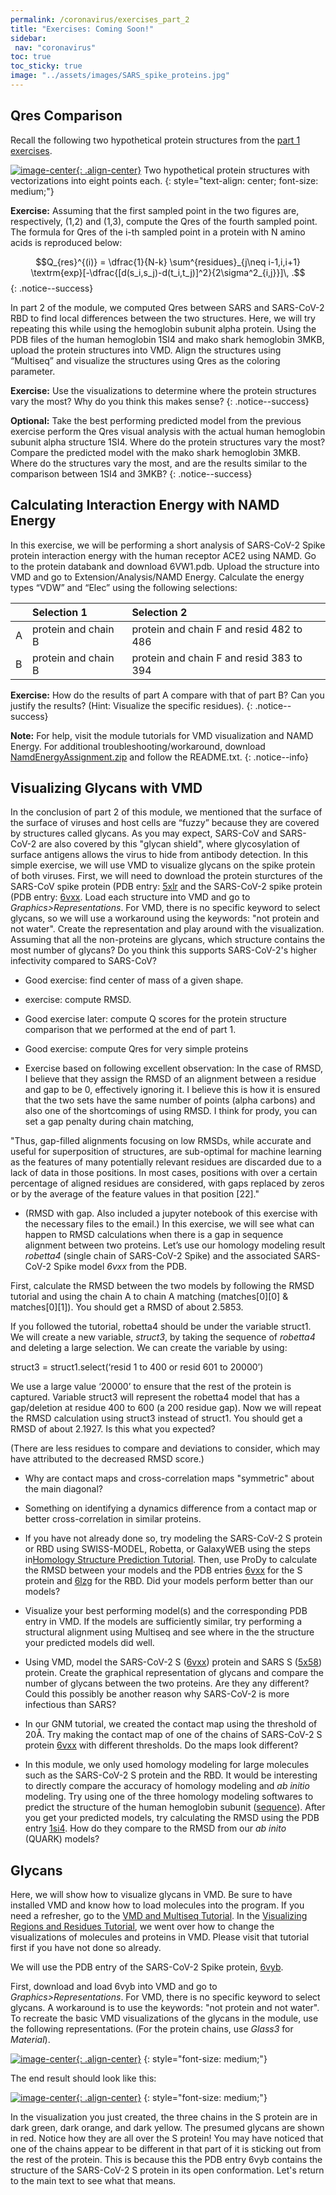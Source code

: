 ```yaml
---
permalink: /coronavirus/exercises_part_2
title: "Exercises: Coming Soon!"
sidebar:
 nav: "coronavirus"
toc: true
toc_sticky: true
image: "../assets/images/SARS_spike_proteins.jpg"
---
```


## Qres Comparison

Recall the following two hypothetical protein structures from the [part 1 exercises](exercises_part_1).

[![image-center](../assets/images/600px/rmsd_exercise.png){: .align-center}](../assets/images/rmsd_exercise.png)
Two hypothetical protein structures with vectorizations into eight points each.
{: style="text-align: center; font-size: medium;"}

**Exercise:**  Assuming that the first sampled point in the two figures are, respectively, (1,2) and (1,3), compute the Qres of the fourth sampled point. The formula for Qres of the i-th sampled point in a protein with N amino acids is reproduced below:

$$Q_{res}^{(i)} = \dfrac{1}{N-k} \sum^{residues}_{j\neq i-1,i,i+1} \textrm{exp}[-\dfrac{[d(s_i,s_j)-d(t_i,t_j)]^2}{2\sigma^2_{i,j}}]\, .$$
{: .notice--success}

In part 2 of the module, we computed Qres between SARS and SARS-CoV-2 RBD to find local differences between the two structures. Here, we will try repeating this while using the hemoglobin subunit alpha protein. Using the PDB files of the human hemoglobin 1SI4 and mako shark hemoglobin 3MKB, upload the protein structures into VMD. Align the structures using “Multiseq” and visualize the structures using Qres as the coloring parameter.

**Exercise:**  Use the visualizations to determine where the protein structures vary the most? Why do you think this makes sense?
{: .notice--success}

**Optional:** Take the best performing predicted model from the previous exercise perform the Qres visual analysis with the actual human hemoglobin subunit alpha structure 1SI4. Where do the protein structures vary the most? Compare the predicted model with the mako shark hemoglobin 3MKB. Where do the structures vary the most, and are the results similar to the comparison between 1SI4 and 3MKB?
{: .notice--success}

## Calculating Interaction Energy with NAMD Energy

In this exercise, we will be performing a short analysis of SARS-CoV-2 Spike protein interaction energy with the human receptor ACE2 using NAMD. Go to the protein databank and download 6VW1.pdb. Upload the structure into VMD and go to Extension/Analysis/NAMD Energy. Calculate the energy types “VDW” and “Elec” using the following selections:

|   |Selection 1|Selection 2|
|:--|:----------|:----------|
| A | protein and chain B| protein and chain F and resid 482 to 486|
| B | protein and chain B| protein and chain F and resid 383 to 394|

**Exercise:** How do the results of part A compare with that of part B? Can you justify the results? (Hint: Visualize the specific residues).
{: .notice--success}

**Note:** For help, visit the module tutorials for VMD visualization and NAMD Energy. For additional troubleshooting/workaround, download [NamdEnergyAssignment.zip](../_pages/coronavirus/files/NamdEnergyAssignment.zip) and follow the README.txt.
{: .notice--info}

## Visualizing Glycans with VMD

In the conclusion of part 2 of this module, we mentioned that the surface of the surface of viruses and host cells are “fuzzy” because they are covered by structures called glycans. As you may expect, SARS-CoV and SARS-CoV-2 are also covered by this "glycan shield", where glycosylation of surface antigens allows the virus to hide from antibody detection. In this simple exercise, we will use VMD to visualize glycans on the spike protein of both viruses. First, we will need to download the protein sturctures of the SARS-CoV spike protein (PDB entry: <a href="https://www.rcsb.org/structure/5XLR" target="_blank">5xlr</a> and the SARS-CoV-2 spike protein (PDB entry: <a href="https://www.rcsb.org/structure/6VXX" target="_blank">6vxx</a>. Load each structure into VMD and go to *Graphics>Representations*. For VMD, there is no specific keyword to select glycans, so we will use a workaround using the keywords: "not protein and not water". Create the representation and play around with the visualization. Assuming that all the non-proteins are glycans, which structure contains the most number of glycans? Do you think this supports SARS-CoV-2's higher infectivity compared to SARS-CoV?


* Good exercise: find center of mass of a given shape.

* exercise: compute RMSD.

* Good exercise later: compute Q scores for the protein structure comparison that we performed at the end of part 1.

* Good exercise: compute Qres for very simple proteins

* Exercise based on following excellent observation: In the case of RMSD, I believe that they assign the RMSD of an alignment between a residue and gap to be 0, effectively ignoring it. I believe this is how it is ensured that the two sets have the same number of points (alpha carbons) and also one of the shortcomings of using RMSD. I think for prody, you can set a gap penalty during chain matching,

"Thus, gap-filled alignments focusing on low RMSDs, while accurate and useful for superposition of structures, are sub-optimal for machine learning as the features of many potentially relevant residues are discarded due to a lack of data in those positions. In most cases, positions with over a certain percentage of aligned residues are considered, with gaps replaced by zeros or by the average of the feature values in that position [22]."

* (RMSD with gap. Also included a jupyter notebook of this exercise with the necessary files to the email.) In this exercise, we will see what can happen to RMSD calculations when there is a gap in sequence alignment between two proteins. Let’s use our homology modeling result *robetta4* (single chain of SARS-CoV-2 Spike) and the associated SARS-CoV-2 Spike model *6vxx* from the PDB.

First, calculate the RMSD between the two models by following the RMSD tutorial and using the chain A to chain A matching (matches[0][0] & matches[0][1]). You should get a RMSD of about 2.5853.

If you followed the tutorial, robetta4 should be under the variable struct1. We will create a new variable, *struct3*, by taking the sequence of *robetta4* and deleting a large selection. We can create the variable by using:

struct3 = struct1.select(‘resid 1 to 400 or resid 601 to 20000’)

We use a large value ‘20000’ to ensure that the rest of the protein is captured. Variable struct3 will represent the robetta4 model that has a gap/deletion at residue 400 to 600 (a 200 residue gap). Now we will repeat the RMSD calculation using struct3 instead of struct1. You should get a RMSD of about 2.1927. Is this what you expected?

(There are less residues to compare and deviations to consider, which may have attributed to the decreased RMSD score.)



* Why are contact maps and cross-correlation maps "symmetric" about the main diagonal?

* Something on identifying a dynamics difference from a contact map or better cross-correlation in similar proteins.

* If you have not already done so, try modeling the SARS-CoV-2 S protein or RBD using SWISS-MODEL, Robetta, or GalaxyWEB using the steps in<a href="tutorial_homology" target="blank">Homology Structure Prediction Tutorial</a>. Then, use ProDy to calculate the RMSD between your models and the PDB entries <a href="http://www.rcsb.org/structure/6VXX" target="blank">6vxx</a> for the S protein and <a href="http://www.rcsb.org/structure/6LZG" target="blank">6lzg</a> for the RBD. Did your models perform better than our models?

* Visualize your best performing model(s) and the corresponding PDB entry in VMD. If the models are sufficiently similar, try performing a structural alignment using Multiseq and see where in the the structure your predicted models did well.

* Using VMD, model the SARS-CoV-2 S (<a href="http://www.rcsb.org/structure/6VXX" target="blank">6vxx</a>) protein and SARS S (<a href="https://www.rcsb.org/structure/5X58" target="blank">5x58</a>) protein. Create the graphical representation of glycans and compare the number of glycans between the two proteins. Are they any different? Could this possibly be another reason why SARS-CoV-2 is more infectious than SARS?

* In our GNM tutorial, we created the contact map using the threshold of 20Å. Try making the contact map of one of the chains of SARS-CoV-2 S protein [6vxx](http://www.rcsb.org/structure/6VXX) with different thresholds. Do the maps look different?

* In this module, we only used homology modeling for large molecules such as the SARS-CoV-2 S protein and the RBD. It would be interesting to directly compare the accuracy of homology modeling and *ab initio* modeling. Try using one of the three homology modeling softwares to predict the structure of the human hemoglobin subunit ([sequence](../_pages/coronavirus/files/Human_Hemoglobin_subunit_alpha_Seq.txt)). After you get your predicted models, try calculating the RMSD using the PDB entry [1si4](https://www.rcsb.org/structure/1sI4). How do they compare to the RMSD from our *ab inito* (QUARK) models?

## Glycans

Here, we will show how to visualize glycans in VMD. Be sure to have installed VMD and know how to load molecules into the program. If you need a refresher, go to the <a href="tutorial_multiseq" target="_blank">VMD and Multiseq Tutorial</a>. In the <a href="tutorial_visualization" target="_blank">Visualizing Regions and Residues Tutorial</a>, we went over how to change the visualizations of molecules and proteins in VMD. Please visit that tutorial first if you have not done so already.

We will use the PDB entry of the SARS-CoV-2 Spike protein, <a href="https://www.rcsb.org/structure/6VYB" target="_blank">6vyb</a>.

First, download and load 6vyb into VMD and go to *Graphics>Representations*. For VMD, there is no specific keyword to select glycans. A workaround is to use the keywords: "not protein and not water". To recreate the basic VMD visualizations of the glycans in the module, use the following representations. (For the protein chains, use *Glass3* for *Material*).

[![image-center](../assets/images/600px/GlycanImage1.png){: .align-center}](../assets/images/GlycanImage1.png)
{: style="font-size: medium;"}

The end result should look like this:

[![image-center](../assets/images/600px/GlycanImage2.png){: .align-center}](../assets/images/GlycanImage2.png)
{: style="font-size: medium;"}

In the visualization you just created, the three chains in the S protein are in dark green, dark orange, and dark yellow. The presumed glycans are shown in red. Notice how they are all over the S protein! You may have noticed that one of the chains appear to be different in that part of it is sticking out from the rest of the protein. This is because this the PDB entry 6vyb contains the structure of the SARS-CoV-2 S protein in its open conformation. Let's return to the main text to see what that means.
